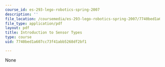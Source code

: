 ```yaml
---
course_id: es-293-lego-robotics-spring-2007
description: ''
file_location: /coursemedia/es-293-lego-robotics-spring-2007/7740bed1a607cc73f41abb5268df2bf1_MITES_293S07_sensors.pdf
file_type: application/pdf
layout: pdf
title: Introduction to Sensor Types
type: course
uid: 7740bed1a607cc73f41abb5268df2bf1

---
```

None